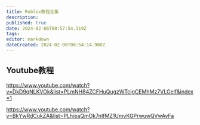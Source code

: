 ```yaml
---
title: Roblox教程合集
description: 
published: true
date: 2024-02-06T08:57:54.319Z
tags: 
editor: markdown
dateCreated: 2024-02-06T08:54:14.900Z
---
```



## Youtube教程

https://www.youtube.com/watch?v=DkD9qNLKVOk&list=PLmNH84ZCFHuQugzWTcigCEMhMz7VLGelf&index=1

https://www.youtube.com/watch?v=BkYwRdCukZA&list=PLhieaQmOk7nIfMZ1UmvKGPrwuwQVwAvFa